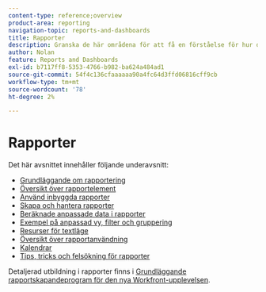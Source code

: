 ```yaml
---
content-type: reference;overview
product-area: reporting
navigation-topic: reports-and-dashboards
title: Rapporter
description: Granska de här områdena för att få en förståelse för hur du använder rapportering i Adobe Workfront.
author: Nolan
feature: Reports and Dashboards
exl-id: b7117ff8-5353-4766-b982-ba624a484ad1
source-git-commit: 54f4c136cfaaaaaa90a4fc64d3ffd06816cff9cb
workflow-type: tm+mt
source-wordcount: '78'
ht-degree: 2%

---
```


# Rapporter

Det här avsnittet innehåller följande underavsnitt:

* [Grundläggande om rapportering](../../reports-and-dashboards/reports/reporting/reporting-basics.md)
* [Översikt över rapportelement](../../reports-and-dashboards/reports/reporting-elements/reporting-elements-overview.md)
* [Använd inbyggda rapporter](../../reports-and-dashboards/reports/using-built-in-reports/use-built-in-reports.md)
* [Skapa och hantera rapporter](../../reports-and-dashboards/reports/creating-and-managing-reports/create-manage-reports.md)
* [Beräknade anpassade data i rapporter](../../reports-and-dashboards/reports/calc-cstm-data-reports/calculated-custom-data-reports.md)
* [Exempel på anpassad vy, filter och gruppering](../../reports-and-dashboards/reports/custom-view-filter-grouping-samples/custom-view-filter-grouping-samples.md)
* [Resurser för textläge](../../reports-and-dashboards/reports/text-mode/text-mode-resources.md)
* [Översikt över rapportanvändning](../../reports-and-dashboards/reports/report-usage/report-usage-overview.md)
* [Kalendrar](../../reports-and-dashboards/reports/calendars/calendars.md)
* [Tips, tricks och felsökning för rapporter](../../reports-and-dashboards/reports/tips-tricks-and-troubleshooting/tips-troubleshooting-reports.md)

Detaljerad utbildning i rapporter finns i  [Grundläggande rapportskapandeprogram för den nya Workfront-upplevelsen](https://one.workfront.com/s/basic-report-creation-program).
